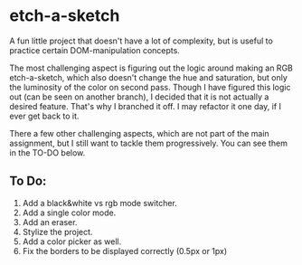 # etch-a-sketch

A fun little project that doesn't have a lot of complexity, but is useful to practice certain DOM-manipulation concepts.

The most challenging aspect is figuring out the logic around making an RGB etch-a-sketch, which also doesn't change the hue and saturation, but only the luminosity of the color on second pass. Though I have figured this logic out (can be seen on another branch), I decided that it is not actually a desired feature. That's why I branched it off. I may refactor it one day, if I ever get back to it.

There a few other challenging aspects, which are not part of the main assignment, but I still want to tackle them progressively. You can see them in the TO-DO below.

## To Do:

1. Add a black&white vs rgb mode switcher.
2. Add a single color mode.
3. Add an eraser.
4. Stylize the project.
5. Add a color picker as well.
6. Fix the borders to be displayed correctly (0.5px or 1px)
